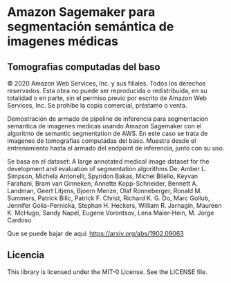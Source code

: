 # Amazon Sagemaker para segmentación semántica de imagenes médicas
## Tomografias computadas del baso

© 2020 Amazon Web Services, Inc. y sus filiales. Todos los derechos reservados. Esta obra no puede ser reproducida o redistribuida, en su totalidad o en parte, sin el permiso previo por escrito de Amazon Web Services, Inc. Se prohíbe la copia comercial, préstamo o venta.

Demostración de armado de pipeline de inferencia para segmentacion semantica de imagenes medicas usando Amazon Sagemaker con el algoritmo de semantic segmentation de AWS. En este caso se trata de imagenes de tomografias computadas del baso.
Muestra desde el entrenamiento hasta el armado del endpoint de inferencia, junto con su uso.

Se basa en el dataset: 
A large annotated medical image dataset for the development and evaluation of segmentation algorithms
De:
Amber L. Simpson, Michela Antonelli, Spyridon Bakas, Michel Bilello, Keyvan Farahani, Bram van Ginneken, Annette Kopp-Schneider, Bennett A. Landman, Geert Litjens, Bjoern Menze, Olaf Ronneberger, Ronald M. Summers, Patrick Bilic, Patrick F. Christ, Richard K. G. Do, Marc Gollub, Jennifer Golia-Pernicka, Stephan H. Heckers, William R. Jarnagin, Maureen K. McHugo, Sandy Napel, Eugene Vorontsov, Lena Maier-Hein, M. Jorge Cardoso

Que se puede bajar de aqui: https://arxiv.org/abs/1902.09063

## Licencia
This library is licensed under the MIT-0 License. See the LICENSE file.
